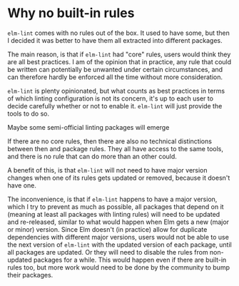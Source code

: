 # Why no built-in rules

`elm-lint` comes with no rules out of the box. It used to have some, but then I
decided it was better to have them all extracted into different packages.

The main reason, is that if `elm-lint` had "core" rules, users would think they
are all best practices. I am of the opinion that in practice, any rule that
could be written can potentially be unwanted under certain circumstances, and
can therefore hardly be enforced all the time without more consideration.

`elm-lint` is plenty opinionated, but what counts as best practices in terms of
which linting configuration is not its concern, it's up to each user to decide
carefully whether or not to enable it. `elm-lint` will just provide the tools to
do so.

Maybe some semi-official linting packages will emerge

If there are no core rules, then there are also no technical distinctions
between then and package rules. They all have access to the same tools, and
there is no rule that can do more than an other could.

A benefit of this, is that `elm-lint` will not need to have major version
changes when one of its rules gets updated or removed, because it doesn't have
one.

The inconvenience, is that if `elm-lint` happens to have a major version, which
I try to prevent as much as possible, all packages that depend on it (meaning at
least all packages with linting rules) will need to be updated and re-released,
similar to what would happen when Elm gets a new (major or minor) version. Since
Elm doesn't (in practice) allow for duplicate dependencies with different major
versions, users would not be able to use the next version of `elm-lint` with the
updated version of each package, until all packages are updated. Or they will
need to disable the rules from non-updated packages for a while.
This would happen even if there are built-in rules too, but more work would need
to be done by the community to bump their packages.
